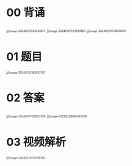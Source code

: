 # 00 背诵

<img src="https://cvp.oss-cn-shanghai.aliyuncs.com/picgo/202403212042693.png" alt="image-20240321204236617" style="zoom:50%;" />

<img src="https://cvp.oss-cn-shanghai.aliyuncs.com/picgo/202403011239566.png" alt="image-20240301123939160" style="zoom:50%;" />

<img src="https://cvp.oss-cn-shanghai.aliyuncs.com/picgo/202402291740339.png" alt="image-20240229174020076" style="zoom:50%;" />



# 01 题目

<img src="https://cvp.oss-cn-shanghai.aliyuncs.com/picgo/202402251829801.png" alt="image-20240225182932707" style="zoom:50%;" />



# 02 答案

<img src="https://cvp.oss-cn-shanghai.aliyuncs.com/picgo/202403011240909.png" alt="image-20240301124003706" style="zoom:50%;" />

<img src="https://cvp.oss-cn-shanghai.aliyuncs.com/picgo/202402290950276.png" alt="image-20240229095040008" style="zoom:50%;" />



# 03 视频解析

<img src="https://cvp.oss-cn-shanghai.aliyuncs.com/picgo/202402291747477.png" alt="image-20240229174739125" style="zoom:50%;" />

